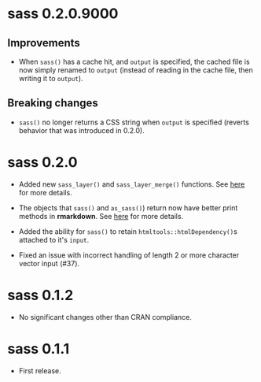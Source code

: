 # sass 0.2.0.9000

## Improvements

* When `sass()` has a cache hit, and `output` is specified, the cached file is now simply renamed to `output` (instead of reading in the cache file, then writing it to `output`).

## Breaking changes

* `sass()` no longer returns a CSS string when `output` is specified (reverts behavior that was introduced in 0.2.0). 

# sass 0.2.0

* Added new `sass_layer()` and `sass_layer_merge()` functions. See [here](https://rstudio.github.io/sass/articles/sass.html#layers) for more details.

* The objects that `sass()` and `as_sass()`) return now have better print methods in **rmarkdown**. See [here](https://rstudio.github.io/sass/articles/sass.html#rmarkdown) for more details.

* Added the ability for `sass()` to retain `htmltools::htmlDependency()`s attached to it's `input`.  

* Fixed an issue with incorrect handling of length 2 or more character vector input (#37).

# sass 0.1.2

* No significant changes other than CRAN compliance.

# sass 0.1.1

* First release.
